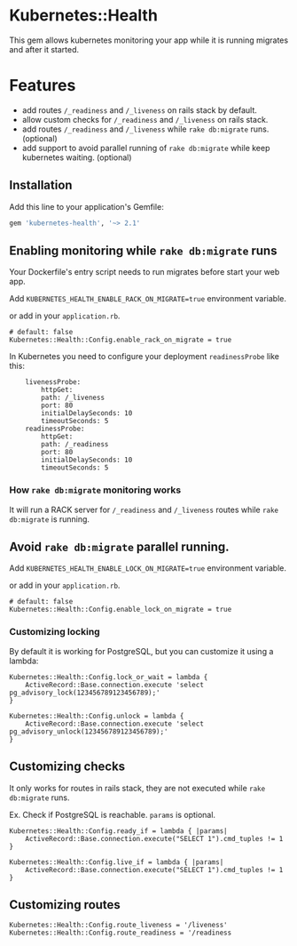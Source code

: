 # Kubernetes::Health

This gem allows kubernetes monitoring your app while it is running migrates and after it started.

# Features
- add routes `/_readiness` and `/_liveness` on rails stack by default.
- allow custom checks for `/_readiness` and `/_liveness` on rails stack.
- add routes `/_readiness` and `/_liveness` while `rake db:migrate` runs. (optional)
- add support to avoid parallel running of `rake db:migrate` while keep kubernetes waiting. (optional)

## Installation

Add this line to your application's Gemfile:

```ruby
gem 'kubernetes-health', '~> 2.1'
```

## Enabling monitoring while `rake db:migrate` runs

Your Dockerfile's entry script needs to run migrates before start your web app.

Add `KUBERNETES_HEALTH_ENABLE_RACK_ON_MIGRATE=true` environment variable.

or add in your `application.rb`.

```
# default: false
Kubernetes::Health::Config.enable_rack_on_migrate = true
```

In Kubernetes you need to configure your deployment `readinessProbe` like this:

```
    livenessProbe:
        httpGet:
        path: /_liveness
        port: 80
        initialDelaySeconds: 10
        timeoutSeconds: 5
    readinessProbe:
        httpGet:
        path: /_readiness
        port: 80
        initialDelaySeconds: 10
        timeoutSeconds: 5
```

### How `rake db:migrate` monitoring works
It will run a RACK server for `/_readiness` and `/_liveness` routes while `rake db:migrate` is running.

## Avoid `rake db:migrate` parallel running.

Add `KUBERNETES_HEALTH_ENABLE_LOCK_ON_MIGRATE=true` environment variable.

or add in your `application.rb`.

```
# default: false
Kubernetes::Health::Config.enable_lock_on_migrate = true
```

### Customizing locking
By default it is working for PostgreSQL, but you can customize it using a lambda:
```
Kubernetes::Health::Config.lock_or_wait = lambda {
    ActiveRecord::Base.connection.execute 'select pg_advisory_lock(123456789123456789);'
}

Kubernetes::Health::Config.unlock = lambda {
    ActiveRecord::Base.connection.execute 'select pg_advisory_unlock(123456789123456789);'
}
```

## Customizing checks

It only works for routes in rails stack, they are not executed while `rake db:migrate` runs.

Ex. Check if PostgreSQL is reachable. `params` is optional.

```
Kubernetes::Health::Config.ready_if = lambda { |params|
    ActiveRecord::Base.connection.execute("SELECT 1").cmd_tuples != 1
}
```

```
Kubernetes::Health::Config.live_if = lambda { |params|
    ActiveRecord::Base.connection.execute("SELECT 1").cmd_tuples != 1
}
```

## Customizing routes
```
Kubernetes::Health::Config.route_liveness = '/liveness'
Kubernetes::Health::Config.route_readiness = '/readiness
```
